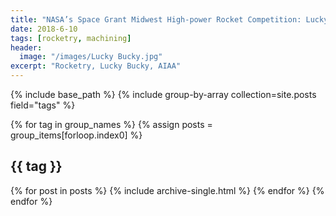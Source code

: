 ```yaml
---
title: "NASA’s Space Grant Midwest High-power Rocket Competition: Lucky Bucky"
date: 2018-6-10
tags: [rocketry, machining]
header:
  image: "/images/Lucky Bucky.jpg"
excerpt: "Rocketry, Lucky Bucky, AIAA"
---
```



{% include base_path %}
{% include group-by-array collection=site.posts field="tags" %}

{% for tag in group_names %}
  {% assign posts = group_items[forloop.index0] %}
  <h2 id="{{ tag | slugify }}" class="archive__subtitle">{{ tag }}</h2>
  {% for post in posts %}
    {% include archive-single.html %}
  {% endfor %}
{% endfor %}
